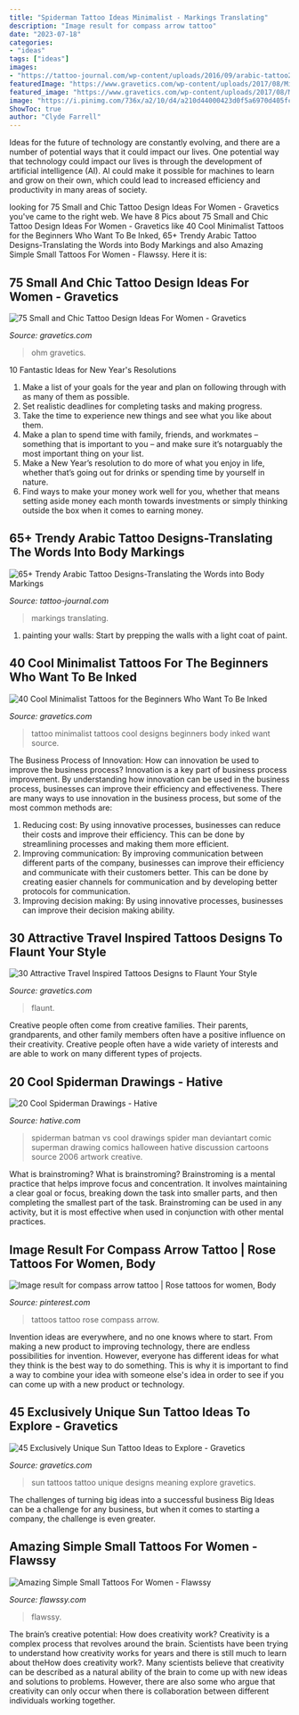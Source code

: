 ```yaml
---
title: "Spiderman Tattoo Ideas Minimalist - Markings Translating"
description: "Image result for compass arrow tattoo"
date: "2023-07-18"
categories:
- "ideas"
tags: ["ideas"]
images:
- "https://tattoo-journal.com/wp-content/uploads/2016/09/arabic-tattoo27-768x657.jpg"
featuredImage: "https://www.gravetics.com/wp-content/uploads/2017/08/Minimalist-Tattoo.jpg"
featured_image: "https://www.gravetics.com/wp-content/uploads/2017/08/Minimalist-Tattoo.jpg"
image: "https://i.pinimg.com/736x/a2/10/d4/a210d44000423d0f5a6970d405fcdb7d.jpg"
ShowToc: true
author: "Clyde Farrell"
---
```



Ideas for the future of technology are constantly evolving, and there are a number of potential ways that it could impact our lives. One potential way that technology could impact our lives is through the development of artificial intelligence (AI). AI could make it possible for machines to learn and grow on their own, which could lead to increased efficiency and productivity in many areas of society.

	

		
looking for 75 Small and Chic Tattoo Design Ideas For Women - Gravetics you've came to the right web. We have 8 Pics about 75 Small and Chic Tattoo Design Ideas For Women - Gravetics like 40 Cool Minimalist Tattoos for the Beginners Who Want To Be Inked, 65+ Trendy Arabic Tattoo Designs-Translating the Words into Body Markings and also Amazing Simple Small Tattoos For Women - Flawssy. Here it is:
		
    
## 75 Small And Chic Tattoo Design Ideas For Women - Gravetics

<img loading=lazy src="https://www.gravetics.com/wp-content/uploads/2016/11/Ohm.jpg" onerror="this.onerror=null;this.src='https://tse2.mm.bing.net/th?id=OIP.DAPhcE67JnbG1Mw2yEfbKgHaKj&amp;pid=15.1';" alt="75 Small and Chic Tattoo Design Ideas For Women - Gravetics">

_Source: gravetics.com_

>ohm gravetics. 

	

10 Fantastic Ideas for New Year's Resolutions
1. Make a list of your goals for the year and plan on following through with as many of them as possible. 
2. Set realistic deadlines for completing tasks and making progress. 
3. Take the time to experience new things and see what you like about them. 
4. Make a plan to spend time with family, friends, and workmates – something that is important to you – and make sure it’s notarguably the most important thing on your list. 
5. Make a New Year’s resolution to do more of what you enjoy in life, whether that’s going out for drinks or spending time by yourself in nature. 
6. Find ways to make your money work well for you, whether that means setting aside money each month towards investments or simply thinking outside the box when it comes to earning money.

    
## 65+ Trendy Arabic Tattoo Designs-Translating The Words Into Body Markings

<img loading=lazy src="https://tattoo-journal.com/wp-content/uploads/2016/09/arabic-tattoo27-768x657.jpg" onerror="this.onerror=null;this.src='https://tse2.mm.bing.net/th?id=OIP.RR4j9f73wHg-pBei37JaCAHaGV&amp;pid=15.1';" alt="65+ Trendy Arabic Tattoo Designs-Translating the Words into Body Markings">

_Source: tattoo-journal.com_

>markings translating. 

	

1. painting your walls: Start by prepping the walls with a light coat of paint.

    
## 40 Cool Minimalist Tattoos For The Beginners Who Want To Be Inked

<img loading=lazy src="https://www.gravetics.com/wp-content/uploads/2017/08/Minimalist-Tattoo.jpg" onerror="this.onerror=null;this.src='https://tse4.mm.bing.net/th?id=OIP.ooXR6m2tLEnqIgHtwRDVbgHaHa&amp;pid=15.1';" alt="40 Cool Minimalist Tattoos for the Beginners Who Want To Be Inked">

_Source: gravetics.com_

>tattoo minimalist tattoos cool designs beginners body inked want source. 

	

The Business Process of Innovation: How can innovation be used to improve the business process?
Innovation is a key part of business process improvement. By understanding how innovation can be used in the business process, businesses can improve their efficiency and effectiveness. There are many ways to use innovation in the business process, but some of the most common methods are: 
1) Reducing cost: By using innovative processes, businesses can reduce their costs and improve their efficiency. This can be done by streamlining processes and making them more efficient. 
2) Improving communication: By improving communication between different parts of the company, businesses can improve their efficiency and communicate with their customers better. This can be done by creating easier channels for communication and by developing better protocols for communication. 
3) Improving decision making: By using innovative processes, businesses can improve their decision making ability.

    
## 30 Attractive Travel Inspired Tattoos Designs To Flaunt Your Style

<img loading=lazy src="https://www.gravetics.com/wp-content/uploads/2017/05/traveltattoo-worldmaptattoo-traveltattoos-tattoo-tattoos-cutetattoo.jpg" onerror="this.onerror=null;this.src='https://tse4.mm.bing.net/th?id=OIP.lHWJwPM9KyERSdPUIPcIcQHaHa&amp;pid=15.1';" alt="30 Attractive Travel Inspired Tattoos Designs to Flaunt Your Style">

_Source: gravetics.com_

>flaunt. 

	

Creative people often come from creative families. Their parents, grandparents, and other family members often have a positive influence on their creativity. Creative people often have a wide variety of interests and are able to work on many different types of projects.

    
## 20 Cool Spiderman Drawings - Hative

<img loading=lazy src="http://hative.com/wp-content/uploads/2014/07/spiderman-drawings/14-spiderman-drawings.jpg" onerror="this.onerror=null;this.src='https://tse1.mm.bing.net/th?id=OIP.fgFvbL7OX_cLr4h9FnE2zQHaJ_&amp;pid=15.1';" alt="20 Cool Spiderman Drawings - Hative">

_Source: hative.com_

>spiderman batman vs cool drawings spider man deviantart comic superman drawing comics halloween hative discussion cartoons source 2006 artwork creative. 

	

What is brainstroming?
What is brainstroming? Brainstroming is a mental practice that helps improve focus and concentration. It involves maintaining a clear goal or focus, breaking down the task into smaller parts, and then completing the smallest part of the task. Brainstroming can be used in any activity, but it is most effective when used in conjunction with other mental practices.

    
## Image Result For Compass Arrow Tattoo | Rose Tattoos For Women, Body

<img loading=lazy src="https://i.pinimg.com/736x/a2/10/d4/a210d44000423d0f5a6970d405fcdb7d.jpg" onerror="this.onerror=null;this.src='https://tse2.mm.bing.net/th?id=OIP.HCpHOuLTKHO05RVbgmy-dwHaNL&amp;pid=15.1';" alt="Image result for compass arrow tattoo | Rose tattoos for women, Body">

_Source: pinterest.com_

>tattoos tattoo rose compass arrow. 

	

Invention ideas are everywhere, and no one knows where to start. From making a new product to improving technology, there are endless possibilities for invention. However, everyone has different ideas for what they think is the best way to do something. This is why it is important to find a way to combine your idea with someone else's idea in order to see if you can come up with a new product or technology.

    
## 45 Exclusively Unique Sun Tattoo Ideas To Explore - Gravetics

<img loading=lazy src="http://www.gravetics.com/wp-content/uploads/2017/05/minimaltattoo-smalltattoo-handpoked-suntattoo-handpokers.jpg" onerror="this.onerror=null;this.src='https://tse2.mm.bing.net/th?id=OIP.lrsOAcqeY9XXjwGOo5rs-AHaHa&amp;pid=15.1';" alt="45 Exclusively Unique Sun Tattoo Ideas to Explore - Gravetics">

_Source: gravetics.com_

>sun tattoos tattoo unique designs meaning explore gravetics. 

	

The challenges of turning big ideas into a successful business
Big Ideas can be a challenge for any business, but when it comes to starting a company, the challenge is even greater.

    
## Amazing Simple Small Tattoos For Women - Flawssy

<img loading=lazy src="http://flawssy.com/wp-content/uploads/2016/06/Simple-Arm-Tattoo-Designs-for-Women.jpg" onerror="this.onerror=null;this.src='https://tse3.mm.bing.net/th?id=OIP.ools0xfMMMEC5NCH7EAyewHaKt&amp;pid=15.1';" alt="Amazing Simple Small Tattoos For Women - Flawssy">

_Source: flawssy.com_

>flawssy. 

	

The brain’s creative potential: How does creativity work?
Creativity is a complex process that revolves around the brain. Scientists have been trying to understand how creativity works for years and there is still much to learn about theHow does creativity work?. Many scientists believe that creativity can be described as a natural ability of the brain to come up with new ideas and solutions to problems. However, there are also some who argue that creativity can only occur when there is collaboration between different individuals working together.

